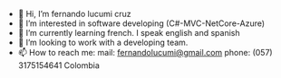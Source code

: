 - 👋 Hi, I’m fernando lucumi cruz
- 👀 I’m interested in software developing (C#-MVC-NetCore-Azure)
- 🌱 I’m currently learning french. I speak english and spanish
- 💞️ I’m looking to work with a developing team.
- 📫 How to reach me: mail: fernandolucumi@gmail.com  phone: (057) 3175154641 Colombia

<!---
fernandolucumi/fernandolucumi is a ✨ special ✨ repository because its `README.md` (this file) appears on your GitHub profile.
You can click the Preview link to take a look at your changes.
--->
